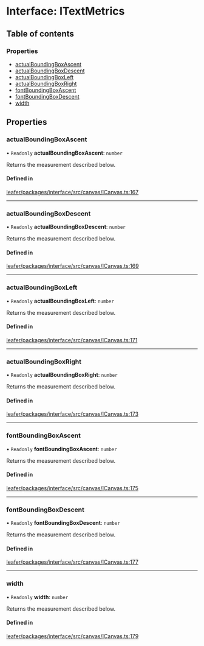 # Interface: ITextMetrics

## Table of contents

### Properties

- [actualBoundingBoxAscent](ITextMetrics.md#actualboundingboxascent)
- [actualBoundingBoxDescent](ITextMetrics.md#actualboundingboxdescent)
- [actualBoundingBoxLeft](ITextMetrics.md#actualboundingboxleft)
- [actualBoundingBoxRight](ITextMetrics.md#actualboundingboxright)
- [fontBoundingBoxAscent](ITextMetrics.md#fontboundingboxascent)
- [fontBoundingBoxDescent](ITextMetrics.md#fontboundingboxdescent)
- [width](ITextMetrics.md#width)

## Properties

### actualBoundingBoxAscent

• `Readonly` **actualBoundingBoxAscent**: `number`

Returns the measurement described below.

#### Defined in

[leafer/packages/interface/src/canvas/ICanvas.ts:167](https://github.com/leaferjs/leafer/blob/8db572e/packages/interface/src/canvas/ICanvas.ts#L167)

___

### actualBoundingBoxDescent

• `Readonly` **actualBoundingBoxDescent**: `number`

Returns the measurement described below.

#### Defined in

[leafer/packages/interface/src/canvas/ICanvas.ts:169](https://github.com/leaferjs/leafer/blob/8db572e/packages/interface/src/canvas/ICanvas.ts#L169)

___

### actualBoundingBoxLeft

• `Readonly` **actualBoundingBoxLeft**: `number`

Returns the measurement described below.

#### Defined in

[leafer/packages/interface/src/canvas/ICanvas.ts:171](https://github.com/leaferjs/leafer/blob/8db572e/packages/interface/src/canvas/ICanvas.ts#L171)

___

### actualBoundingBoxRight

• `Readonly` **actualBoundingBoxRight**: `number`

Returns the measurement described below.

#### Defined in

[leafer/packages/interface/src/canvas/ICanvas.ts:173](https://github.com/leaferjs/leafer/blob/8db572e/packages/interface/src/canvas/ICanvas.ts#L173)

___

### fontBoundingBoxAscent

• `Readonly` **fontBoundingBoxAscent**: `number`

Returns the measurement described below.

#### Defined in

[leafer/packages/interface/src/canvas/ICanvas.ts:175](https://github.com/leaferjs/leafer/blob/8db572e/packages/interface/src/canvas/ICanvas.ts#L175)

___

### fontBoundingBoxDescent

• `Readonly` **fontBoundingBoxDescent**: `number`

Returns the measurement described below.

#### Defined in

[leafer/packages/interface/src/canvas/ICanvas.ts:177](https://github.com/leaferjs/leafer/blob/8db572e/packages/interface/src/canvas/ICanvas.ts#L177)

___

### width

• `Readonly` **width**: `number`

Returns the measurement described below.

#### Defined in

[leafer/packages/interface/src/canvas/ICanvas.ts:179](https://github.com/leaferjs/leafer/blob/8db572e/packages/interface/src/canvas/ICanvas.ts#L179)
